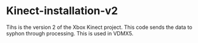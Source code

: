 # Kinect-installation-v2
Tihs is the version 2 of the Xbox Kinect project. This code sends the data to syphon through processing. This is used in VDMX5.  
